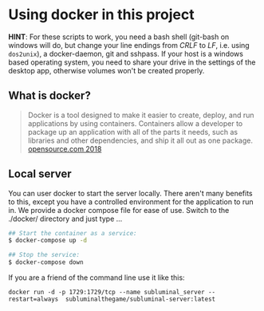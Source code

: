 # Using docker in this project
**HINT**: For these scripts to work, you need a bash shell (git-bash on windows will do, but change your line endings from *CRLF* to *LF*, i.e. using ``dos2unix``), a docker-daemon, git and sshpass. If your host is a windows based operating system, you need to share your drive in the settings of the desktop app, otherwise volumes won't be created properly.

## What is docker?
> Docker is a tool designed to make it easier to create, deploy, and run applications by using containers. Containers allow a developer to package up an application with all of the parts it needs, such as libraries and other dependencies, and ship it all out as one package. [opensource.com 2018](https://opensource.com/resources/what-docker)

## Local server
You can user docker to start the server locally. There aren't many benefits to this, except you have a controlled environment for the application to run in. We provide a docker compose file for ease of use. Switch to the ./docker/ directory and just type ...
``` sh
## Start the container as a service:
$ docker-compose up -d

## Stop the service:
$ docker-compose down
```
If you are a friend of the command line use it like this:
```
docker run -d -p 1729:1729/tcp --name subluminal_server --restart=always  subluminalthegame/subluminal-server:latest
```